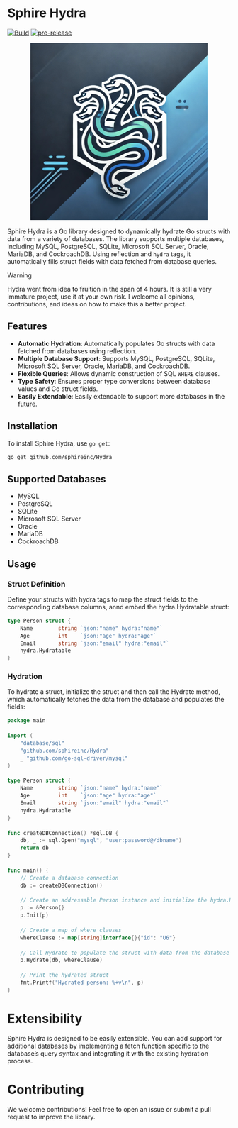 # Sphire Hydra

[![Build](https://github.com/sphireinc/Hydra/actions/workflows/build.yml/badge.svg)](https://github.com/sphireinc/Hydra/actions/workflows/build.yml)
[![pre-release](https://github.com/sphireinc/Hydra/actions/workflows/pre-release.yml/badge.svg)](https://github.com/sphireinc/Hydra/actions/workflows/pre-release.yml)

<div align="center">
    <img src="logo.jpg" width="400px"  alt="logo" />
</div>

Sphire Hydra is a Go library designed to dynamically hydrate Go structs with data from a variety of databases.
The library supports multiple databases, including MySQL, PostgreSQL, SQLite, 
Microsoft SQL Server, Oracle, MariaDB, and CockroachDB. Using reflection and `hydra` tags, 
it automatically fills struct fields with data fetched from database queries.

> [!WARNING]  
> Hydra went from idea to fruition in the span of 4 hours. It is still a very immature project, use it at your own risk. I welcome all opinions, contributions, and ideas on how to make this a better project. 

## Features

- **Automatic Hydration**: Automatically populates Go structs with data fetched from databases using reflection.
- **Multiple Database Support**: Supports MySQL, PostgreSQL, SQLite, Microsoft SQL Server, Oracle, MariaDB, and CockroachDB.
- **Flexible Queries**: Allows dynamic construction of SQL `WHERE` clauses.
- **Type Safety**: Ensures proper type conversions between database values and Go struct fields.
- **Easily Extendable**: Easily extendable to support more databases in the future.

## Installation

To install Sphire Hydra, use `go get`:

```bash
go get github.com/sphireinc/Hydra
```

## Supported Databases

- MySQL 
- PostgreSQL 
- SQLite
- Microsoft SQL Server
- Oracle
- MariaDB
- CockroachDB

## Usage

### Struct Definition

Define your structs with hydra tags to map the struct fields to the corresponding database columns, annd 
embed the hydra.Hydratable struct:

```go
type Person struct {
    Name        string `json:"name" hydra:"name"`
    Age         int    `json:"age" hydra:"age"`
    Email       string `json:"email" hydra:"email"`
    hydra.Hydratable
}
```

### Hydration

To hydrate a struct, initialize the struct and then call the Hydrate method, which automatically fetches the
data from the database and populates the fields:

```go
package main

import (
    "database/sql"
    "github.com/sphireinc/Hydra"
    _ "github.com/go-sql-driver/mysql"
)

type Person struct {
    Name        string `json:"name" hydra:"name"`
    Age         int    `json:"age" hydra:"age"`
    Email       string `json:"email" hydra:"email"`
    hydra.Hydratable
}

func createDBConnection() *sql.DB {
	db, _ := sql.Open("mysql", "user:password@/dbname")
	return db
}

func main() {
	// Create a database connection
	db := createDBConnection() 

	// Create an addressable Person instance and initialize the hydra.Hydratable struct
    p := &Person{} 
    p.Init(p)

	// Create a map of where clauses
	whereClause := map[string]interface{}{"id": "U6"} 

    // Call Hydrate to populate the struct with data from the database
    p.Hydrate(db, whereClause)

    // Print the hydrated struct
    fmt.Printf("Hydrated person: %+v\n", p)
}
```

# Extensibility

Sphire Hydra is designed to be easily extensible. You can add support for additional databases by implementing a 
fetch function specific to the database’s query syntax and integrating it with the existing hydration process.

# Contributing

We welcome contributions! Feel free to open an issue or submit a pull request to improve the library.
